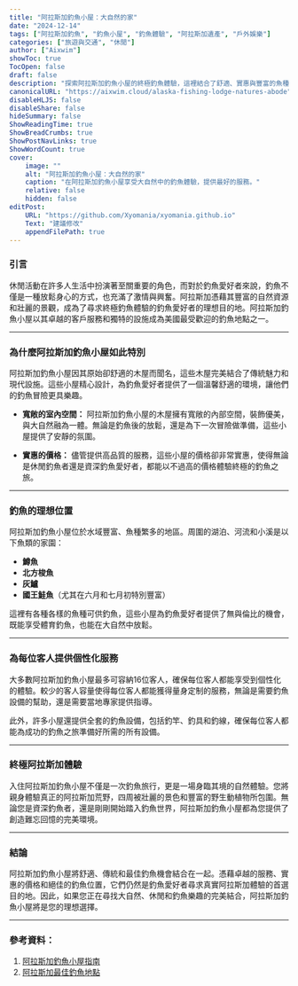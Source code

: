 ```yaml
---
title: "阿拉斯加釣魚小屋：大自然的家"
date: "2024-12-14"
tags: ["阿拉斯加釣魚", "釣魚小屋", "釣魚體驗", "阿拉斯加遺產", "戶外娛樂"]
categories: ["旅遊與交通", "休閒"]
author: ["Aixwim"]
showToc: true
TocOpen: false
draft: false
description: "探索阿拉斯加釣魚小屋的終極釣魚體驗，這裡結合了舒適、實惠與豐富的魚種。"
canonicalURL: "https://aixwim.cloud/alaska-fishing-lodge-natures-abode"
disableHLJS: false
disableShare: false
hideSummary: false
ShowReadingTime: true
ShowBreadCrumbs: true
ShowPostNavLinks: true
ShowWordCount: true
cover:
    image: ""
    alt: "阿拉斯加釣魚小屋：大自然的家"
    caption: "在阿拉斯加釣魚小屋享受大自然中的釣魚體驗，提供最好的服務。"
    relative: false
    hidden: false
editPost:
    URL: "https://github.com/Xyomania/xyomania.github.io"
    Text: "建議修改"
    appendFilePath: true
---
```


### 引言

休閒活動在許多人生活中扮演著至關重要的角色，而對於釣魚愛好者來說，釣魚不僅是一種放鬆身心的方式，也充滿了激情與興奮。阿拉斯加憑藉其豐富的自然資源和壯麗的景觀，成為了尋求終極釣魚體驗的釣魚愛好者的理想目的地。阿拉斯加釣魚小屋以其卓越的客戶服務和獨特的設施成為美國最受歡迎的釣魚地點之一。

---

### 為什麼阿拉斯加釣魚小屋如此特別

阿拉斯加釣魚小屋因其原始卻舒適的木屋而聞名，這些木屋完美結合了傳統魅力和現代設施。這些小屋精心設計，為釣魚愛好者提供了一個溫馨舒適的環境，讓他們的釣魚冒險更具樂趣。

- **寬敞的室內空間：** 阿拉斯加釣魚小屋的木屋擁有寬敞的內部空間，裝飾優美，與大自然融為一體。無論是釣魚後的放鬆，還是為下一次冒險做準備，這些小屋提供了安靜的氛圍。

- **實惠的價格：** 儘管提供高品質的服務，這些小屋的價格卻非常實惠，使得無論是休閒釣魚者還是資深釣魚愛好者，都能以不過高的價格體驗終極的釣魚之旅。

---

### 釣魚的理想位置

阿拉斯加釣魚小屋位於水域豐富、魚種繁多的地區。周圍的湖泊、河流和小溪是以下魚類的家園：

- **鱒魚**
- **北方梭魚**
- **灰鱸**
- **國王鮭魚**（尤其在六月和七月初特別豐富）

這裡有各種各樣的魚種可供釣魚，這些小屋為釣魚愛好者提供了無與倫比的機會，既能享受體育釣魚，也能在大自然中放鬆。

---

### 為每位客人提供個性化服務

大多數阿拉斯加釣魚小屋最多可容納16位客人，確保每位客人都能享受到個性化的體驗。較少的客人容量使得每位客人都能獲得量身定制的服務，無論是需要釣魚設備的幫助，還是需要當地專家提供指導。

此外，許多小屋還提供全套的釣魚設備，包括釣竿、釣具和釣線，確保每位客人都能為成功的釣魚之旅準備好所需的所有設備。

---

### 終極阿拉斯加體驗

入住阿拉斯加釣魚小屋不僅是一次釣魚旅行，更是一場身臨其境的自然體驗。您將親身體驗真正的阿拉斯加荒野，四周被壯麗的景色和豐富的野生動植物所包圍。無論您是資深釣魚者，還是剛剛開始踏入釣魚世界，阿拉斯加釣魚小屋都為您提供了創造難忘回憶的完美環境。

---

### 結論

阿拉斯加釣魚小屋將舒適、傳統和最佳釣魚機會結合在一起。憑藉卓越的服務、實惠的價格和絕佳的釣魚位置，它們仍然是釣魚愛好者尋求真實阿拉斯加體驗的首選目的地。因此，如果您正在尋找大自然、休閒和釣魚樂趣的完美結合，阿拉斯加釣魚小屋將是您的理想選擇。

---

### 參考資料：
1. [阿拉斯加釣魚小屋指南](https://www.travelalaska.com)
2. [阿拉斯加最佳釣魚地點](https://www.alaska.org/fishing)
